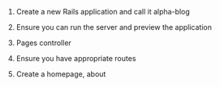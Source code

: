 1) Create a new Rails application and call it alpha-blog

2) Ensure you can run the server and preview the application

3) Pages controller

4) Ensure you have appropriate routes

5) Create a homepage, about
